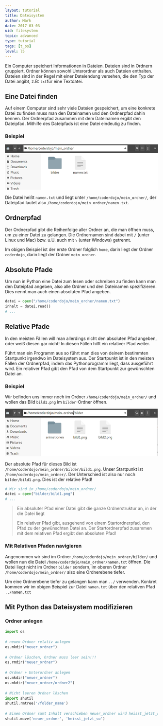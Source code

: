 ```yaml
---
layout: tutorial  
title: Dateisystem
author: Mark
date: 2017-03-03
uid: filesystem
topic: advanced
type: tutorial
tags: [t_os]
level: l5
---
```


Ein Computer speichert Informationen in Dateien. Dateien sind in Ordnern gruppiert.
Ordner können sowohl Unterordner als auch Dateien enthalten.
Dateien sind in der Regel mit einer Dateiendung versehen, die den Typ der Datei angibt, z.B: `txt`für eine Textdatei.

## Eine Datei finden

Auf einem Computer sind sehr viele Dateien gespeichert, um eine konkrete Datei zu finden
muss man den Dateinamen und den Ordnerpfad dahin kennen.
Der Ordnerpfad zusammen mit dem Dateinamen ergibt den Dateipfad.
Mithilfe des Dateipfads ist eine Datei eindeutig zu finden.

### Beispiel

![Ein Beispielordner](/_assets/imgs/ordner1.png)

Die Datei heißt `namen.txt` und liegt unter `/home/coderdojo/mein_ordner/`,
der Dateipfad lautet also `/home/coderdojo/mein_ordner/namen.txt`.

## Ordnerpfad

Der Ordnerpfad gibt die Reihenfolge aller Ordner an, die man öffnen muss, um zu einer Datei zu gelangen. Die Ordnernamen sind 
dabei mit `/`  (unter Linux und Mac) bzw. u.U. auch mit `\` (unter Windows) getrennt.

Im obigen Beispiel ist der erste Ordner folglich `home`, darin liegt der Ordner `coderdojo`, darin liegt der Ordner `mein_ordner`.

## Absolute Pfade

Um nun in Python eine Datei zum lesen oder schreiben zu finden kann
man den Dateipfad angeben, also alle Ordner und den Dateinamen
spezifizieren. Dies nennt man auch einen absoluten Pfad angeben.

```python
datei = open("/home/coderdojo/mein_ordner/namen.txt")
inhalt = datei.read()
# ...
```

## Relative Pfade

In den meisten Fällen will man allerdings nicht den absoluten Pfad angeben, oder weiß diesen gar nicht! In diesen Fällen hilft ein relativer Pfad weiter.

Führt man ein Programm aus so führt man dies von deinem bestimmten Startpunkt irgendwo im Dateisystem aus. Der Startpunkt ist in den meisten Fällen der Ordnerpfad, indem das Pythonprogramm liegt, dass ausgeführt wird.
Ein relativer Pfad gibt den Pfad von dem Startpunkt zur gewünschten Datei an.

### Beispiel

Wir befinden uns immer noch im Ordner `/home/coderdojo/mein_ordner/` und wollen das Bild `bild1.png` im `bilder`-Ordner öffnen.

![Ein zweiter Beispielordner](/_assets/imgs/ordner2.png)

Der absolute Pfad für dieses Bild ist `/home/coderdojo/mein_ordner/bilder/bild1.png`. Unser Startpunkt ist `/home/coderdojo/mein_ordner/`. Der Unterschied ist also nur noch `bilder/bild1.png`. Dies ist der relative Pfad!

```python
# Wir sind in /home/coderdojo/mein_ordner/
datei = open("bilder/bild1.png")
# ...
```

> Ein absoluter Pfad einer Datei gibt die ganze Ordnerstruktur an, in der die Datei liegt
>
> Ein relativer Pfad gibt, ausgehend von einem Startordnerpfad, den Pfad zu der gewünschten Datei an.
> Der Startordnerpfad zusammen mit dem relativen Pfad ergibt den absoluten Pfad!

### Mit Relativen Pfaden navigieren

Angenommen wir sind im Ordner `/home/coderdojo/mein_ordner/bilder/` und wollen nun die Datei
`/home/coderdojo/mein_ordner/namen.txt` öffnen. Die Datei liegt nicht im Ordner `bilder` sondern,
im oberen Ordner `/home/coderdojo/mein_ordner/` also eine Ordnerebene tiefer.

Um eine Ordnerebene tiefer zu gelangen kann man `../` verwenden. Konkret kommen wir im obigen 
Beispiel zur Datei `namen.txt` über den relativen Pfad `../namen.txt`

## Mit Python das Dateisystem modifizieren

### Ordner anlegen

```python
import os

# neuen Ordner relativ anlegen
os.mkdir("neuer_ordner")

# Ordner löschen, Ordner muss leer sein!!!
os.rmdir("neuer_ordner")

# Ordner + Unterordner anlegen
os.mkdir("neuer_ordner")
os.mkdir("neuer_ordner/ordner2")

# Nicht leeren Ordner löschen
import shutil
shutil.rmtree('/folder_name')

# Einen Ordner samt Inhalt verschieben neuer_ordner wird heisst_jetzt_so
shutil.move('neuer_ordner', 'heisst_jetzt_so')
```